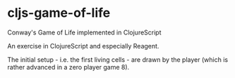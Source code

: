 # cljs-game-of-life
Conway's Game of Life implemented in ClojureScript

An exercise in ClojureScript and especially Reagent.

The initial setup - i.e. the first living cells - are drawn by the player (which is rather advanced in a zero player game 8).
